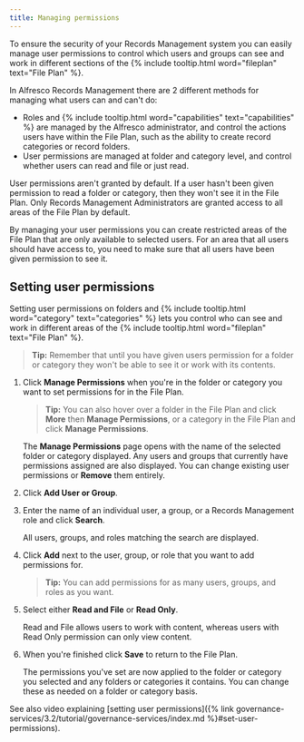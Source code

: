 ```yaml
---
title: Managing permissions
---
```


To ensure the security of your Records Management system you can easily manage user permissions to control which users and groups can see and work in different sections of the {% include tooltip.html word="fileplan" text="File Plan" %}.

In Alfresco Records Management there are 2 different methods for managing what users can and can't do:

* Roles and {% include tooltip.html word="capabilities" text="capabilities" %} are managed by the Alfresco administrator, and control the actions users have within the File Plan, such as the ability to create record categories or record folders.
* User permissions are managed at folder and category level, and control whether users can read and file or just read.

User permissions aren't granted by default. If a user hasn't been given permission to read a folder or category, then they won't see it in the File Plan. Only Records Management Administrators are granted access to all areas of the File Plan by default.

By managing your user permissions you can create restricted areas of the File Plan that are only available to selected users. For an area that all users should have access to, you need to make sure that all users have been given permission to see it.

## Setting user permissions

Setting user permissions on folders and {% include tooltip.html word="category" text="categories" %} lets you control who can see and work in different areas of the {% include tooltip.html word="fileplan" text="File Plan" %}.

> **Tip:** Remember that until you have given users permission for a folder or category they won't be able to see it or work with its contents.

1. Click **Manage Permissions** when you're in the folder or category you want to set permissions for in the File Plan.

    > **Tip:** You can also hover over a folder in the File Plan and click **More** then **Manage Permissions**, or a category in the File Plan and click **Manage Permissions**.

    The **Manage Permissions** page opens with the name of the selected folder or category displayed. Any users and groups that currently have permissions assigned are also displayed. You can change existing user permissions or **Remove** them entirely.

2. Click **Add User or Group**.

3. Enter the name of an individual user, a group, or a Records Management role and click **Search**.

    All users, groups, and roles matching the search are displayed.

4. Click **Add** next to the user, group, or role that you want to add permissions for.

    > **Tip:** You can add permissions for as many users, groups, and roles as you want.

5. Select either **Read and File** or **Read Only**.

    Read and File allows users to work with content, whereas users with Read Only permission can only view content.

6. When you're finished click **Save** to return to the File Plan.

    The permissions you've set are now applied to the folder or category you selected and any folders or categories it contains. You can change these as needed on a folder or category basis.

See also video explaining [setting user permissions]({% link governance-services/3.2/tutorial/governance-services/index.md %}#set-user-permissions).

